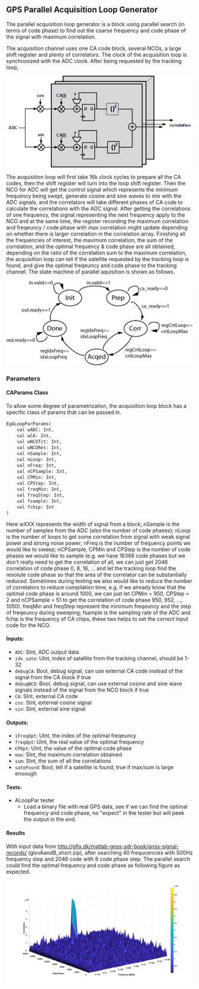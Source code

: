 ## GPS Parallel Acquisition Loop Generator

The parallel acquisition loop generator is a block using parallel search (in terms of code phase) to find out the coarse frequency and code phase of the signal with maximum correlation.

The acquisition channel uses one CA code block, several NCOs, a large shift register and plenty of correlators.
The clock of the acquisition loop is synchronized with the ADC clock. After being requested by the tracking loop, 

![Parallel_Acquisition_Diagram](pictures/AcqLoop/ParallelSearch.png)

The acquisition loop will first take 16k clock cycles to prepare all the CA codes, then the shift register will turn into the loop shift register.
Then the NCO for ADC will get the control signal which represents the minimum frequency being swept, generate cosine and sine waves to mix with the ADC signals, and the correlators will take different phases of CA code to calculate the correlations with the ADC signal. 
After getting the correlations of one frequency, the signal representing the next frequency apply to the NCO and at the same time, the register recording the maximum correlation and freqeuncy / code phase with max correlation might update depending on whether there is larger correlation in the correlation array.
Finishing all the frequencies of interest, the maximum correlation, the sum of the correlation, and the optimal frequency & code phase are 
all obtained, depending on the ratio of the correlation sum to the maximum correlation, the acquisition loop can tell if the satellite requested by 
the tracking loop is found, and give the optimal freqeuncy and code phase to the tracking channel. 
The state machine of parallel aquisition is shown as follows.

![Parallel_Search_State_Machine](pictures/AcqLoop/state_machine.png)

### Parameters

#### CAParams Class

To allow some degree of parametrization, the acquisition loop block has a specific class of params that can be passed in. 

```
EgALoopParParams(
	val wADC: Int,
    val wCA: Int,
    val wNCOTct: Int,
    val wNCORes: Int,
    val nSample: Int,
    val nLoop: Int,
    val nFreq: Int,
    val nCPSample: Int,
    val CPMin: Int,
    val CPStep: Int,
    val freqMin: Int,
    val freqStep: Int,
    val fsample: Int,
    val fchip: Int
)
```
Here wXXX represents the width of signal from a block; nSample is the number of samples from the ADC (also the number of code phases);
nLoop is the number of loops to get some correlation from signal with weak signal power and strong noise power; nFreq is the number of frequency points
we would like to sweep; nCPSample, CPMin and CPStep is the number of code phases we would like to sample (e.g. we have 16368 code phases but we don't really
need to get the correlation of all, we can just get 2046 correlation of code phase 0, 8, 16, ... and let the tracking loop find the resolute 
code phase so that the area of the correlator can be substantially reduced. Sometimes during testing we also would like to reduce the number of 
correlators to reduce compilation time, e.g. if we already know that the optimal code phase is around 1000, we can just let CPMin = 950, CPStep = 2 
and nCPSample = 51 to get the correlation of code phase 950, 952, ..., 1050). freqMin and freqStep represent the minimum freqeuncy and the step
of freqeuncy during sweeping; fsample is the sampling rate of the ADC and fchip is the frequency of CA chips, these two helps to set the correct
input code for the NCO.


#### Inputs:

-  `ADC`: SInt, ADC output data
-  `idx_sate`: UInt, index of satellite from the tracking channel, should be 1-32
-  `debugCA`: Bool, debug signal, can use external CA code instead of the signal from the CA block if true
-  `debugNCO`: Bool, debug signal, can use external cosine and sine wave signals instead of the signal from the NCO block if true
-  `CA`: SInt, external CA code
-  `cos`: SInt, external cosine signal
-  `sin`: SInt, external sine signal


#### Outputs:

-  `iFreqOpt`: UInt, the index of the optimal freqeuncy
-  `freqOpt`: UInt, the real value of the optimal frequency
-  `CPOpt`: UInt, the value of the optimal code phase
-  `max`: SInt, the maximum correlation obtained
-  `sum`: SInt, the sum of all the correlations
-  `sateFound`: Bool, tell if a satellite is found, true if max/sum is large enoough


#### Tests:

- ALoopPar tester
  - Load a binary file with real GPS data, see if we can find the optimal frequency and code phase, no "expect" in the tester but will peek the output
    in the end.


#### Results
With input data from http://gfix.dk/matlab-gnss-sdr-book/gnss-signal-records/ (giovAandB_short.zip), after searching 40 frequcencies with 500Hz frequency step and 2046 code with 8 code phase step. The parallel search could find the optimal frequency and code phase as following figure as expected.

![Parallel_Search_Result](pictures/AcqLoop/acq_result.png)
